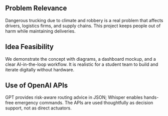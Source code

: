 ## Problem Relevance
Dangerous trucking due to climate and robbery is a real problem that affects drivers, logistics firms, and supply chains. This project keeps people out of harm while maintaining deliveries.

## Idea Feasibility
We demonstrate the concept with diagrams, a dashboard mockup, and a clear AI-in-the-loop workflow. It is realistic for a student team to build and iterate digitally without hardware.

## Use of OpenAI APIs
GPT provides risk-aware routing advice in JSON; Whisper enables hands-free emergency commands. The APIs are used thoughtfully as decision support, not as direct actuators.

